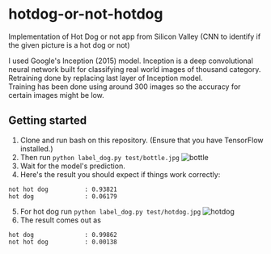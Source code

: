 # hotdog-or-not-hotdog
Implementation of Hot Dog or not app from Silicon Valley (CNN to identify if the given picture is a hot dog or not)

I used Google's Inception (2015) model. Inception is a deep convolutional neural network built for classifying real world images of thousand category. <br/>
Retraining done by replacing last layer of Inception model. <br/>
Training has been done using around 300 images so the accuracy for certain images might be low. <br/>

## Getting started
1. Clone and run bash on this repository. (Ensure that you have TensorFlow installed.)
2. Then run `python label_dog.py test/bottle.jpg`
![bottle](test/bottle.jpg)
3. Wait for the model's prediction.
4. Here's the result you should expect if things work correctly:
```
not hot dog          : 0.93821
hot dog              : 0.06179
```
5. For hot dog run `python label_dog.py test/hotdog.jpg`
![hotdog](test/hotdog.jpg)
6. The result comes out as 
```
hot dog              : 0.99862
not hot dog          : 0.00138
```
